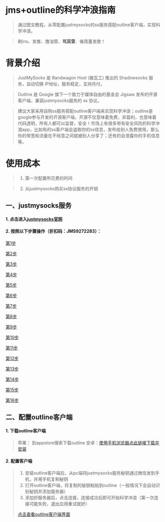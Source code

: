 # jms+outline的科学冲浪指南
> 通过图文教程，从零配置justmysocks的ss服务搭配outline客户端，实现科学冲浪。

> 刷ins、发推、撸油管、**骂莫雷**、催周董发歌！

# 背景介绍
> JustMySocks 是 Bandwagon Host (搬瓦工) 推出的 Shadowsocks 服务，自动切换 IP地址，服务稳定，支持月付。

> Outline 是 Google 旗下一个致力于媒体自由的基金会 Jigsaw 发布的开源客户端，兼容justmysocks服务的 ss 协议。

> 建议大家采用自购ss服务搭配outline客户端来实现科学冲浪；outline是google参与开发的开源客户端，开源不仅意味着免费，非盈利，也意味着代码透明，所有人都可以监督，安全！市场上有很多带有安全风险的科学冲浪app，比如有的ss客户端会盗取你的ss信息，发布给别人免费使用，那么你的带宽和流量在不经意之间就被别人分享了；还有的会泄露你的手机信息等。

# 使用成本
> 1. 第一次配置所花费的时间

> 2. 从justmysocks购买ss协议服务的开销

## 一、justmysocks服务


#### 1. 点击进入[justmysocks官网](https://justmysocks1.net/members/aff.php?aff=3702)

#### 2. 按照以下步骤操作（折扣码：JMS9272283）：
[第1步](http://ww1.sinaimg.cn/large/e3b19145ly1gabsuw9a7gj217u0k6n8e.jpg)

[第2步](http://ww1.sinaimg.cn/large/e3b19145ly1gabsuwc4qpj217x0jzajf.jpg)

[第3步](http://ww1.sinaimg.cn/large/e3b19145ly1gabsuw7842j217x0k642z.jpg)

[第4步](http://ww1.sinaimg.cn/large/e3b19145ly1gabsuw896yj21800k5dn7.jpg)

[第5步](http://ww1.sinaimg.cn/large/e3b19145ly1gabsuw826nj218d0jvjyf.jpg)

[第6步](http://ww1.sinaimg.cn/large/e3b19145ly1gabsuw93mcj21870iugrq.jpg)

[第7步](http://ww1.sinaimg.cn/large/e3b19145ly1gabsuwago9j218d0j57ac.jpg)

[第8步](http://ww1.sinaimg.cn/large/e3b19145ly1gabsuwbxvyj21820jr7at.jpg)

[第9步](http://ww1.sinaimg.cn/large/e3b19145ly1gabsuwcrwwj217t0idq8p.jpg)

[第10步](http://ww1.sinaimg.cn/large/e3b19145ly1gabsuwdoqij21840i8jva.jpg)

[第11步](http://ww1.sinaimg.cn/large/e3b19145ly1gabsuwe07uj21860jadjy.jpg)

[第12步](http://ww1.sinaimg.cn/large/e3b19145ly1gabsuweou9j21890jedhr.jpg)

[第13步](http://ww1.sinaimg.cn/large/e3b19145ly1gabsuwg3g7j21hc0p1dht.jpg)

[第14步](http://ww1.sinaimg.cn/large/e3b19145ly1gabsuwh4q8j21860jctdu.jpg)

[第15步](http://ww1.sinaimg.cn/large/e3b19145ly1gabsuwh785j21850ihafv.jpg)

[第16步](http://ww1.sinaimg.cn/large/e3b19145ly1gabsuwi763j217v0fln3r.jpg)



## 二、配置outline客户端


#### 1. 下载outline客户端

> 苹果： 到appstore搜索下载outline
> 安卓：[使用手机浏览器点此链接下载并安装](https://cdn.shuziyimin.org/android-v1.2.12.apk)

#### 2. 配置客户端

> 1. 安装outline客户端后，从pc端将justmysocks服务秘钥通过微信发到手机，并用手机复制秘钥
> 2. 打开outline客户端，将复制的秘钥粘贴到outline（一般情况下会自动识别秘钥并添加服务器）
> 3. 添加好服务器后，点击连接，连接成功后即可开始科学冲浪（第一次连接可能失败，退出应用重试就好）
>
> [点击查看outline客户端界面](http://ww1.sinaimg.cn/large/e3b19145ly1gabtwe2owjj20j20t0q4i.jpg)





